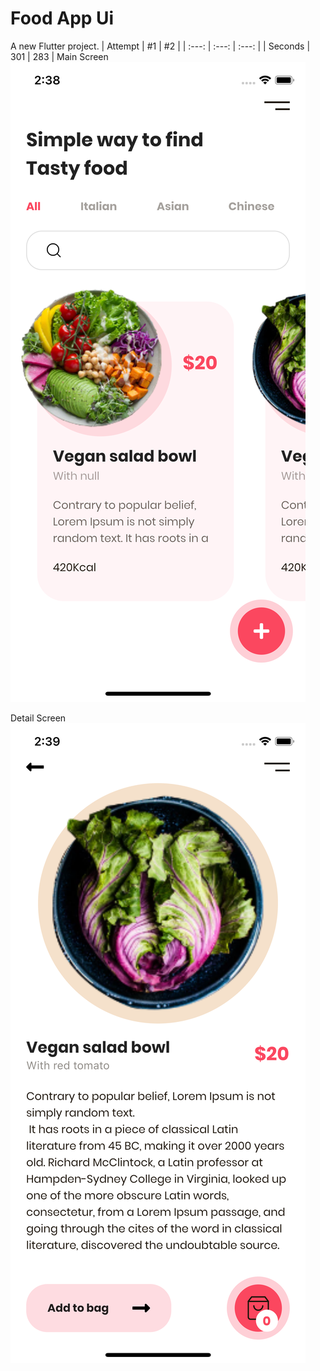 # Food App Ui

A new Flutter project.
| Attempt | #1 | #2 |
| :---: | :---: | :---: |
| Seconds | 301 | 283 |
Main Screen
![screen_image](https://github.com/rashedmahram/Food_app_flutter/blob/master/screen_1.png?raw=true)

Detail Screen
![alt](https://github.com/rashedmahram/Food_app_flutter/blob/master/screen_2.png?raw=true)
